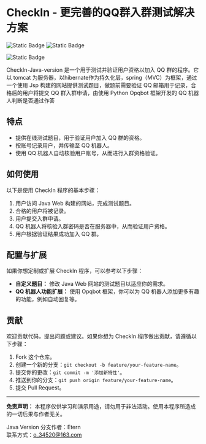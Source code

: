 # CheckIn - 更完善的QQ群入群测试解决方案
![Static Badge](https://img.shields.io/badge/Language-Java-red)
![Static Badge](https://img.shields.io/badge/Language-Java_Web-red)

![Static Badge](https://img.shields.io/badge/Server-tomcat-yellow)


CheckIn-Java-version 是一个用于测试并验证用户资格以加入 QQ 群的程序。它以 tomcat 为服务器，以hibernate作为持久化层，spring（MVC）为框架，通过一个使用 Jsp 构建的网站提供测试题目，做题前需要验证 QQ 邮箱用于记录，合格后的用户将提交 QQ 群入群申请，由使用 Python Opqbot 框架开发的 QQ 机器人判断是否通过作答

## 特点

- 提供在线测试题目，用于验证用户加入 QQ 群的资格。
- 按账号记录用户，并传输至 QQ 机器人。
- 使用 QQ 机器人自动核验用户账号，从而进行入群资格验证。

## 如何使用

以下是使用 CheckIn 程序的基本步骤：

1. 用户访问 Java Web 构建的网站，完成测试题目。
2. 合格的用户将被记录。
3. 用户提交入群申请。
4. QQ 机器人将核验入群密码是否在服务器中，从而验证用户资格。
5. 用户根据验证结果成功加入 QQ 群。

## 配置与扩展

如果你想定制或扩展 CheckIn 程序，可以参考以下步骤：

- **自定义题目：** 修改 Java Web 网站的测试题目以适应你的需求。
- **QQ 机器人功能扩展：** 使用 Opqbot 框架，你可以为 QQ 机器人添加更多有趣的功能，例如自动回复等。

## 贡献

欢迎贡献代码，提出问题或建议。如果你想为 CheckIn 程序做出贡献，请遵循以下步骤：

1. Fork 这个仓库。
2. 创建一个新的分支：`git checkout -b feature/your-feature-name`。
3. 提交你的更改：`git commit -m '添加新特性'`。
4. 推送到你的分支：`git push origin feature/your-feature-name`。
5. 提交 Pull Request。

---

**免责声明：** 本程序仅供学习和演示用途，请勿用于非法活动。使用本程序所造成的一切后果与作者无关。

Java Version 分支作者：Etern\
联系方式：o_34520@163.com
